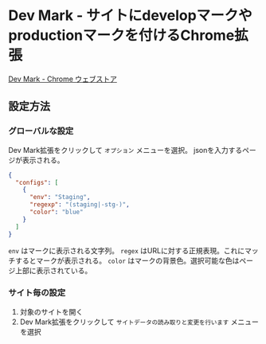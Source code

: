 # Dev Mark - サイトにdevelopマークやproductionマークを付けるChrome拡張

[Dev Mark - Chrome ウェブストア](https://chrome.google.com/webstore/detail/dev-mark/bnpplihcampoabjlbcchijpcinnjdbjp)

## 設定方法

### グローバルな設定

Dev Mark拡張をクリックして `オプション` メニューを選択。
jsonを入力するページが表示される。

```json
{
  "configs": [
    {
      "env": "Staging",
      "regexp": "(staging|-stg-)",
      "color": "blue"
    }
  ]
}
```

`env` はマークに表示される文字列。
`regex` はURLに対する正規表現。これにマッチするとマークが表示される。
`color` はマークの背景色。選択可能な色はページ上部に表示されている。

### サイト毎の設定

1. 対象のサイトを開く
2. Dev Mark拡張をクリックして `サイトデータの読み取りと変更を行います` メニューを選択

